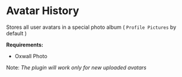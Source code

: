 Avatar History
====

Stores all user avatars in a special photo album ( `Profile Pictures` by default )

**Requirements:**

* Oxwall Photo

Note:
_The plugin will work only for new uploaded avatars_
